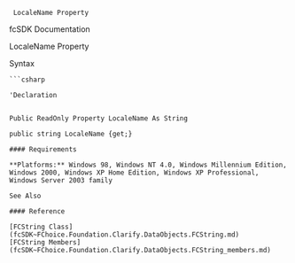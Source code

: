 ﻿     LocaleName Property                                                   

fcSDK Documentation

LocaleName Property

Syntax

```vbnet
```csharp

'Declaration
 

Public ReadOnly Property LocaleName As String

public string LocaleName {get;}

#### Requirements

**Platforms:** Windows 98, Windows NT 4.0, Windows Millennium Edition, Windows 2000, Windows XP Home Edition, Windows XP Professional, Windows Server 2003 family

See Also

#### Reference

[FCString Class](fcSDK~FChoice.Foundation.Clarify.DataObjects.FCString.md)  
[FCString Members](fcSDK~FChoice.Foundation.Clarify.DataObjects.FCString_members.md)